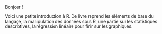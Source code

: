 Bonjour !

Voici une petite introduction à R. Ce livre reprend les éléments de base du langage, la manipulation des données sous R, une partie sur les statistiques descriptives, la régression linéaire pour finir sur les graphiques.